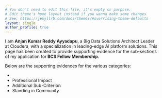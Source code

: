 ```yaml
---
# You don't need to edit this file, it's empty on purpose.
# Edit theme's home layout instead if you wanna make some changes
# See: https://jekyllrb.com/docs/themes/#overriding-theme-defaults
layout: single
author_profile: true
---
```



I am **Anjan Kumar Reddy Ayyadapu**, a Big Data Solutions Architect Leader at Cloudera, with a specialization in leading-edge AI platform solutions. This page has been created to provide supporting evidence for the sub-sections of my application for **BCS Fellow Membership**.

Below are the supporting evidences for the various categories:

- [Body of Work]: https://anjankumarayyadapu.github.io/BCS/Body%20of%20Work/
- Professional Impact
- Additional Sub-Criterion
- Standing in Community

[jekyll-docs]: https://jekyllrb.com/docs/home
[jekyll-gh]:   https://github.com/jekyll/jekyll
[jekyll-talk]: https://talk.jekyllrb.com/

